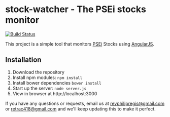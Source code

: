 # stock-watcher - The PSEi stocks monitor

[![Build Status](https://travis-ci.org/reyphilipregis/stock-watcher.svg?branch=dev)](https://travis-ci.org/reyphilipregis/stock-watcher)

This project is a simple tool that monitors [PSEi](http://www.pse.com.ph/) Stocks using [AngularJS](https://angularjs.org/).


## Installation
1. Download the repository
2. Install npm modules: `npm install`
3. Install bower dependencies `bower install`
4. Start up the server: `node server.js`
5. View in browser at http://localhost:3000

If you have any questions or requests, email us at [reyphilipregis@gmail.com](mailto:reyphilipregis@gmail.com) or [retrac418@gmail.com](mailto:retrac418@gmail.com)  and we'll keep updating this to make it perfect.